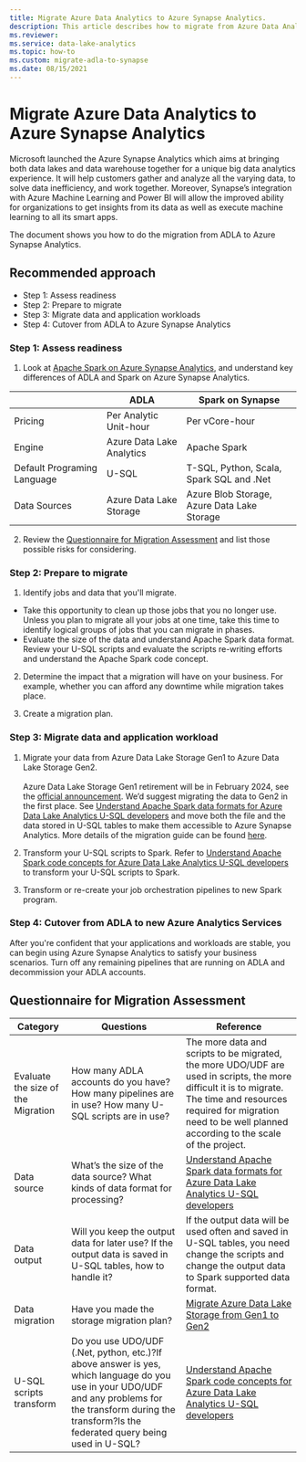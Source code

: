```yaml
---
title: Migrate Azure Data Analytics to Azure Synapse Analytics.
description: This article describes how to migrate from Azure Data Analytics to Azure Synapse Analytics.
ms.reviewer: 
ms.service: data-lake-analytics
ms.topic: how-to
ms.custom: migrate-adla-to-synapse
ms.date: 08/15/2021
---
```


# Migrate Azure Data Analytics to Azure Synapse Analytics

Microsoft launched the Azure Synapse Analytics which aims at bringing both data lakes and data warehouse together for a unique big data analytics experience. It will help customers gather and analyze all the varying data, to solve data inefficiency, and work together. Moreover, Synapse’s integration with Azure Machine Learning and Power BI will allow the improved ability for organizations to get insights from its data as well as execute machine learning to all its smart apps. 

The document shows you how to do the migration from ADLA to Azure Synapse Analytics. 

## Recommended approach
- Step 1: Assess readiness
- Step 2: Prepare to migrate
- Step 3: Migrate data and application workloads
- Step 4: Cutover from ADLA to Azure Synapse Analytics

### Step 1: Assess readiness

1. Look at  [Apache Spark on Azure Synapse Analytics](../synapse-analytics/spark/apache-spark-overview.md), and understand key differences of ADLA and Spark on Azure Synapse Analytics. 

| | ADLA | Spark on Synapse |
| --- | --- |--- |
| Pricing  |Per Analytic Unit-hour |Per vCore-hour|
|Engine 	|Azure Data Lake Analytics 	|Apache Spark
|Default Programing Language 	|U-SQL	 |T-SQL, Python, Scala, Spark SQL and .Net
|Data Sources 	|Azure Data Lake Storage	|Azure Blob Storage, Azure Data Lake Storage

2. Review the <a href="#questionnaire">Questionnaire for Migration Assessment</a> and list those possible risks for considering. 

### Step 2: Prepare to migrate

1.	Identify jobs and data that you'll migrate.
-	Take this opportunity to clean up those jobs that you no longer use. Unless you plan to migrate all your jobs at one time, take this time to identify logical groups of jobs that you can migrate in phases.
-	Evaluate the size of the data and understand Apache Spark data format. Review your U-SQL scripts and evaluate the scripts re-writing efforts and understand the Apache Spark code concept.

2.	Determine the impact that a migration will have on your business. For example, whether you can afford any downtime while migration takes place.

3.	Create a migration plan.

### Step 3: Migrate data and application workload

1.	Migrate your data from Azure Data Lake Storage Gen1 to Azure Data Lake Storage Gen2. <br></br>
    Azure Data Lake Storage Gen1 retirement will be in February 2024, see the [official announcement](https://azure.microsoft.com/updates/action-required-switch-to-azure-data-lake-storage-gen2-by-29-february-2024/). We’d suggest migrating the data to Gen2 in the first place. See [Understand Apache Spark data formats for Azure Data Lake Analytics U-SQL developers](understand-spark-data-formats.md) and move both the file and the data stored in U-SQL tables to make them accessible to Azure Synapse Analytics.  More details of the migration guide can be found [here](../storage/blobs/data-lake-storage-migrate-gen1-to-gen2.md). 

2.	Transform your U-SQL scripts to Spark. 
    Refer to [Understand Apache Spark code concepts for Azure Data Lake Analytics U-SQL developers](understand-spark-code-concepts.md) to transform your U-SQL scripts to Spark. 

3.	Transform or re-create your job orchestration pipelines to new Spark program.

### Step 4: Cutover from ADLA to new Azure Analytics Services

After you're confident that your applications and workloads are stable, you can begin using Azure Synapse Analytics to satisfy your business scenarios. Turn off any remaining pipelines that are running on ADLA and decommission your ADLA accounts.

<a name="questionnaire"></a>
## Questionnaire for Migration Assessment 

|Category	|Questions 	|Reference|
| --- | --- |--- |
|Evaluate the size of the Migration	|How many ADLA accounts do you have? How many pipelines are in use? How many U-SQL scripts are in use?| The more data and scripts to be migrated, the more UDO/UDF are used in scripts, the more difficult it is to migrate. The time and resources required for migration need to be well planned according to the scale of the project.|
|Data source |What’s the size of the data source? What kinds of data format for processing?	|[Understand Apache Spark data formats for Azure Data Lake Analytics U-SQL developers](understand-spark-data-formats.md)|
|Data output |Will you keep the output data for later use? If the output data is saved in U-SQL tables, how to handle it? | If the output data will be used often and saved in U-SQL tables, you need change the scripts and change the output data to Spark supported data format.|
|Data migration	|Have you made the storage migration plan? |[Migrate Azure Data Lake Storage from Gen1 to Gen2](../storage/blobs/data-lake-storage-migrate-gen1-to-gen2.md) |
|U-SQL scripts transform|Do you use UDO/UDF (.Net, python, etc.)?If above answer is yes, which language do you use in your UDO/UDF and any problems for the transform during the transform?Is the federated query being used in U-SQL?|[Understand Apache Spark code concepts for Azure Data Lake Analytics U-SQL developers](understand-spark-code-concepts.md)|
